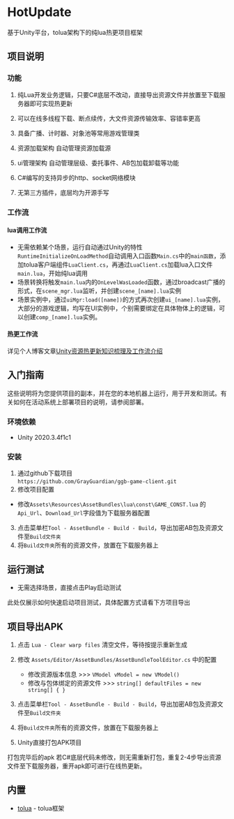 # HotUpdate
基于Unity平台，tolua架构下的纯lua热更项目框架
## 项目说明
### 功能
1. 纯Lua开发业务逻辑，只要C#底层不改动，直接导出资源文件并放置至下载服务器即可实现热更新  

2. 可以在线多线程下载、断点续传，大文件资源传输效率、容错率更高  

3. 具备广播、计时器、对象池等常用游戏管理类  

4. 资源加载架构 自动管理资源加载源

5. ui管理架构 自动管理层级、委托事件、AB包加载卸载等功能

6. C#编写的支持异步的http、socket网络模块

7. 无第三方插件，底层均为开源手写

### 工作流
#### lua调用工作流
- 无需依赖某个场景，运行自动通过Unity的特性`RuntimeInitializeOnLoadMethod`自动调用入口函数`Main.cs`中的`main函数`，添加tolua客户端组件`LuaClient.cs`，再通过`LuaClient.cs`加载lua入口文件`main.lua`，开始纯lua调用
- 场景转换将触发`main.lua`内的`OnLevelWasLoaded`函数，通过broadcast广播的形式，在`scene_mgr.lua`监听，并创建`scene_[name].lua`实例
- 场景实例中，通过`uiMgr:load([name])`的方式再次创建`ui_[name].lua`实例，大部分的游戏逻辑，均写在UI实例中，个别需要绑定在具体物体上的逻辑，可以创建`comp_[name].lua`实例。
#### 热更工作流
详见个人博客文章[Unity资源热更新知识梳理及工作流介绍](http://ggblog.site/2021/06/28/ckra9wmax001b58up30fcfbdc/)
## 入门指南
 
这些说明将为您提供项目的副本，并在您的本地机器上运行，用于开发和测试。有关如何在活动系统上部署项目的说明，请参阅部署。
 
### 环境依赖

- Unity 2020.3.4f1c1
 
### 安装
  
1. 通过github下载项目  
`https://github.com/GrayGuardian/ggb-game-client.git`
2. 修改项目配置
  - 修改`Assets\Resources\AssetBundles\lua\const\GAME_CONST.lua` 的`Api_Url`、`Download_Url`字段值为下载服务器配置
3. 点击菜单栏`Tool - AssetBundle - Build - Build`，导出加密AB包及资源文件至`Build文件夹`
4. 将`Build文件夹`所有的资源文件，放置在下载服务器上
 
## 运行测试
 
- 无需选择场景，直接点击Play启动测试

此处仅展示如何快速启动项目测试，具体配置方式请看下方项目导出
 
## 项目导出APK
1. 点击 `Lua - Clear warp files` 清空文件，等待按提示重新生成

2. 修改 `Assets/Editor/AssetBundles/AssetBundleToolEditor.cs` 中的配置
	- 修改资源版本信息 >>> `VModel vModel = new VModel()`
	- 修改与包体绑定的资源文件 >>> `string[] defaultFiles = new string[] { }` 

3. 点击菜单栏`Tool - AssetBundle - Build - Build`，导出加密AB包及资源文件至`Build文件夹`

4. 将`Build文件夹`所有的资源文件，放置在下载服务器上

5. Unity直接打包APK项目

打包完毕后的apk 若C#底层代码未修改，则无需重新打包，重复2-4步导出资源文件至下载服务器，重开apk即可进行在线热更新。
 
## 内置
 
* [tolua](https://github.com/topameng/tolua) - tolua框架
